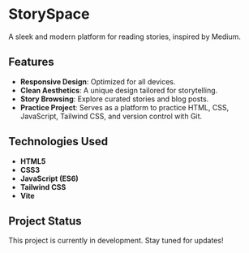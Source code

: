 # StorySpace

A sleek and modern platform for reading stories, inspired by Medium.

## Features

- **Responsive Design**: Optimized for all devices.
- **Clean Aesthetics**: A unique design tailored for storytelling.
- **Story Browsing**: Explore curated stories and blog posts.
- **Practice Project**: Serves as a platform to practice HTML, CSS, JavaScript, Tailwind CSS, and version control with Git.

## Technologies Used

- **HTML5**
- **CSS3**
- **JavaScript (ES6)**
- **Tailwind CSS**
- **Vite**

## Project Status

This project is currently in development. Stay tuned for updates!

